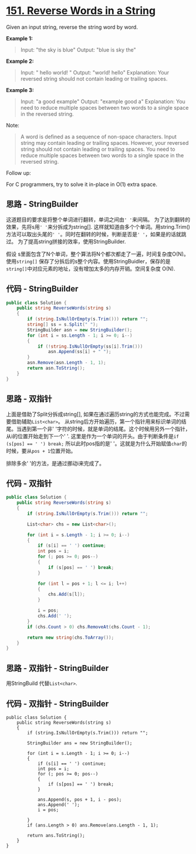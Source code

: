 # [151. Reverse Words in a String](https://leetcode.com/problems/reverse-words-in-a-string/)

Given an input string, reverse the string word by word.

**Example 1:**

> Input: "the sky is blue"
> Output: "blue is sky the"

**Example 2:**

> Input: "  hello world!  "
> Output: "world! hello"
> Explanation: Your reversed string should not contain leading or trailing spaces.

**Example 3:**

> Input: "a good   example"
> Output: "example good a"
> Explanation: You need to reduce multiple spaces between two words to a single space in the reversed string.

Note:

> A word is defined as a sequence of non-space characters.
> Input string may contain leading or trailing spaces. However, your reversed string should not contain leading or trailing spaces.
> You need to reduce multiple spaces between two words to a single space in the reversed string.

Follow up:

For C programmers, try to solve it in-place in O(1) extra space.

## 思路 - StringBuilder

这道题目的要求是将整个单词进行翻转，单词之间由`' '`来间隔。
为了达到翻转的效果，先将s用`' '`来分拆成为string[]. 这样就知道由多个个单词。用string.Trim()方法可以取出头尾的`' '`。同时在翻转的时候，判断是否是`' '`，如果是的话就跳过。
为了提高string拼接的效率，使用StringBuilder.

假设 s里面包含了N个单词，整个算法将N个都次都走了一遍，时间复杂度O(N)。
使用`string[]` 保存了分拆后的s整个内容。使用StringBuidler，保存的是`string[]`中对应元素的地址，没有增加太多的内存开销。空间复杂度 O(N).

## 代码 - StringBuilder

```csharp
public class Solution {
    public string ReverseWords(string s)
    {
        if (string.IsNullOrEmpty(s.Trim())) return "";
        string[] ss = s.Split(" ");
        StringBuilder asn = new StringBuilder();
        for (int i = ss.Length - 1; i >= 0; i--)
        {
            if (!string.IsNullOrEmpty(ss[i].Trim()))
                asn.Append(ss[i] + " ");
        }
        asn.Remove(asn.Length - 1, 1);
        return asn.ToString();
    }
}
```

## 思路 - 双指针

上面是借助了Split分拆成string[], 如果在通过遍历string的方式也能完成。不过需要借助辅助`List<char>`。
从string后方开始遍历，第一个指针用来标识单词的结尾。当遇到第一个非' '字符的时候，就是单词的结尾。这个时候用另外一个指针，从i的位置开始走到下一个' '. 这里是作为一个单词的开头。由于判断条件是`if (s[pos] == ' ') break;` 所以此时pos指的是' '。这就是为什么开始赋值`char`的时候，要从`pos + 1`位置开始。

排除多余' '的方法，是通过挪动i来完成了。

## 代码 - 双指针

```csharp
public class Solution {
    public string ReverseWords(string s)
    {
        if (string.IsNullOrEmpty(s.Trim())) return "";

        List<char> chs = new List<char>();

        for (int i = s.Length - 1; i >= 0; i--)
        {
            if (s[i] == ' ') continue;
            int pos = i;
            for (; pos >= 0; pos--)
            {
                if (s[pos] == ' ') break;
            }

            for (int l = pos + 1; l <= i; l++)
            {
                chs.Add(s[l]);
            }

            i = pos;
            chs.Add(' ');
        }
        if (chs.Count > 0) chs.RemoveAt(chs.Count - 1);

        return new string(chs.ToArray());
    }
}
```

## 思路 - 双指针 - StringBuilder

用StringBuild 代替`List<char>`.

## 代码 - 双指针 - StringBuilder

```charp
public class Solution {
    public string ReverseWords(string s)
    {
        if (string.IsNullOrEmpty(s.Trim())) return "";

        StringBuilder ans = new StringBuilder();

        for (int i = s.Length - 1; i >= 0; i--)
        {
            if (s[i] == ' ') continue;
            int pos = i;
            for (; pos >= 0; pos--)
            {
                if (s[pos] == ' ') break;
            }

            ans.Append(s, pos + 1, i - pos);
            ans.Append(' ');
            i = pos;

        }
        if (ans.Length > 0) ans.Remove(ans.Length - 1, 1);

        return ans.ToString();
    }
}
```
